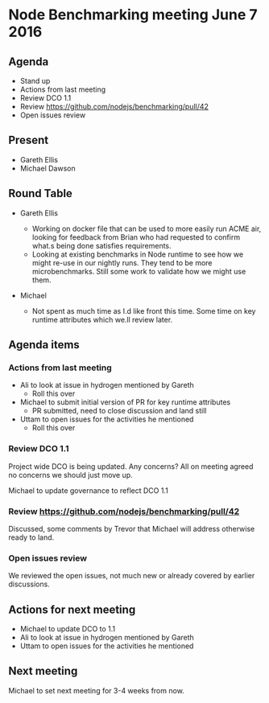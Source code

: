 # Node Benchmarking meeting June 7 2016

## Agenda

* Stand up
* Actions from last meeting
* Review DCO 1.1
* Review https://github.com/nodejs/benchmarking/pull/42
* Open issues review

## Present
* Gareth Ellis
* Michael Dawson

## Round Table
* Gareth Ellis 
  * Working on docker file that can be used to more easily run ACME
    air, looking for feedback from Brian who had requested to confirm
    what.s being done satisfies requirements.
  * Looking at  existing benchmarks in Node runtime to see how we
    might re-use in our nightly runs.  They tend to be more
    microbenchmarks.  Still some work to validate how we might use them.

* Michael
  * Not spent as much time as I.d like front this time.
    Some time on key runtime attributes which we.ll review later.  

## Agenda items

### Actions from last meeting    

* Ali to look at issue in hydrogen mentioned by Gareth
  * Roll this over
* Michael to submit initial version of PR for key runtime attributes
  *  PR submitted, need to close discussion and land still    
* Uttam to open issues for the activities he mentioned
  * Roll this over

### Review DCO 1.1

Project wide DCO is being updated.  Any concerns?
All on meeting agreed no concerns we should just move up.

Michael to update governance to reflect DCO 1.1 

### Review https://github.com/nodejs/benchmarking/pull/42

Discussed, some comments by Trevor that Michael will address
otherwise ready to land.

### Open issues review

We reviewed the open issues, not much new or already covered
by earlier discussions.

## Actions for next meeting

* Michael to update DCO to 1.1
* Ali to look at issue in hydrogen mentioned by Gareth
* Uttam to open issues for the activities he mentioned

## Next meeting

Michael to set next meeting for 3-4 weeks from now.






